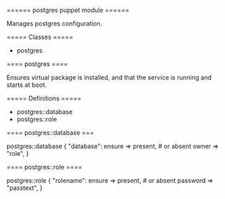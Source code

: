 ====== postgres puppet module ======

Manages postgres configuration.

===== Classes =====

  * postgres

==== postgres ====

Ensures virtual package is installed, and that the service is running and starts
at boot.

===== Definitions =====

  * postgres::database
  * postgres::role

==== postgres::database ===

  postgres::database { "database":
    ensure => present, # or absent
    owner  => "role",
  }

==== postgres::role ====

  postgres::role { "rolename":
    ensure   => present, # or absent
    password => "passtext",
  }

